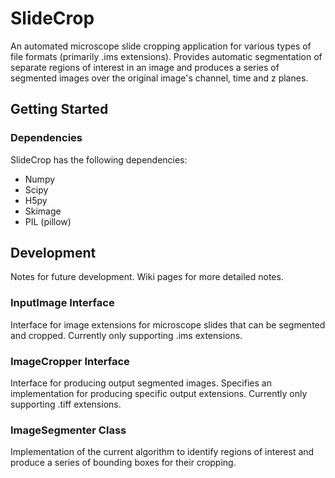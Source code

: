 # SlideCrop
An automated microscope slide cropping application for various types of file formats (primarily .ims extensions). Provides automatic segmentation of separate regions of interest in an image and produces a series of segmented images over the original image's channel, time and z planes. 

## Getting Started
### Dependencies
SlideCrop has the following dependencies: 
* Numpy
* Scipy
* H5py
* Skimage
* PIL (pillow) 

## Development
Notes for future development. Wiki pages for more detailed notes. 

### InputImage Interface
Interface for image extensions for microscope slides that can be segmented and cropped. Currently only supporting .ims extensions. 

### ImageCropper Interface
Interface for producing output segmented images. Specifies an implementation for producing specific output extensions. Currently only supporting .tiff extensions. 

### ImageSegmenter Class
Implementation of the current algorithm to identify regions of interest and produce a series of bounding boxes for their cropping. 




